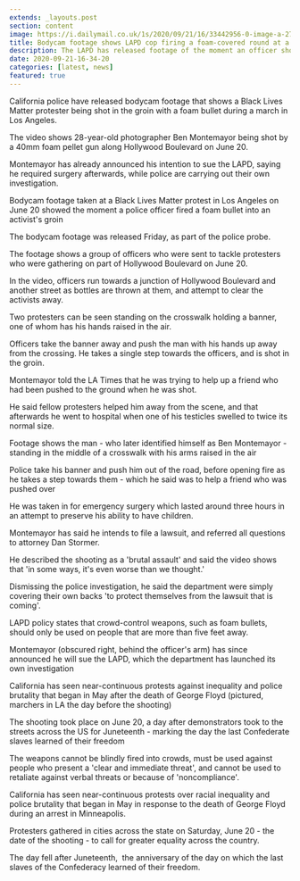 ```yaml
---
extends: _layouts.post
section: content
image: https://i.dailymail.co.uk/1s/2020/09/21/16/33442956-0-image-a-27_1600701750719.jpg 
title: Bodycam footage shows LAPD cop firing a foam-covered round at a BLM protesters groin 
description: The LAPD has released footage of the moment an officer shot protester Ben Montemayor in the crotch with a foam bullet, after the 28-year-old photographer said he would sue the force. 
date: 2020-09-21-16-34-20 
categories: [latest, news] 
featured: true 
--- 
```

California police have released bodycam footage that shows a Black Lives Matter protester being shot in the groin with a foam bullet during a march in Los Angeles. 

The video shows 28-year-old photographer Ben Montemayor being shot by a 40mm foam pellet gun along Hollywood Boulevard on June 20.

Montemayor has already announced his intention to sue the LAPD, saying he required surgery afterwards, while police are carrying out their own investigation.  

Bodycam footage taken at a Black Lives Matter protest in Los Angeles on June 20 showed the moment a police officer fired a foam bullet into an activist's groin

The bodycam footage was released Friday, as part of the police probe. 

The footage shows a group of officers who were sent to tackle protesters who were gathering on part of Hollywood Boulevard on June 20.

In the video, officers run towards a junction of Hollywood Boulevard and another street as bottles are thrown at them, and attempt to clear the activists away.

Two protesters can be seen standing on the crosswalk holding a banner, one of whom has his hands raised in the air.

Officers take the banner away and push the man with his hands up away from the crossing. He takes a single step towards the officers, and is shot in the groin.

Montemayor told the LA Times that he was trying to help up a friend who had been pushed to the ground when he was shot.

He said fellow protesters helped him away from the scene, and that afterwards he went to hospital when one of his testicles swelled to twice its normal size.

Footage shows the man - who later identified himself as Ben Montemayor - standing in the middle of a crosswalk with his arms raised in the air

Police take his banner and push him out of the road, before opening fire as he takes a step towards them - which he said was to help a friend who was pushed over

He was taken in for emergency surgery which lasted around three hours in an attempt to preserve his ability to have children.

Montemayor has said he intends to file a lawsuit, and referred all questions to attorney Dan Stormer.

He described the shooting as a 'brutal assault' and said the video shows that 'in some ways, it's even worse than we thought.'

Dismissing the police investigation, he said the department were simply covering their own backs 'to protect themselves from the lawsuit that is coming'.

LAPD policy states that crowd-control weapons, such as foam bullets, should only be used on people that are more than five feet away.

Montemayor (obscured right, behind the officer's arm) has since announced he will sue the LAPD, which the department has launched its own investigation

California has seen near-continuous protests against inequality and police brutality that began in May after the death of George Floyd (pictured, marchers in LA the day before the shooting)

The shooting took place on June 20, a day after demonstrators took to the streets across the US for Juneteenth - marking the day the last Confederate slaves learned of their freedom

The weapons cannot be blindly fired into crowds, must be used against people who present a 'clear and immediate threat', and cannot be used to retaliate against verbal threats or because of 'noncompliance'.

California has seen near-continuous protests over racial inequality and police brutality that began in May in response to the death of George Floyd during an arrest in Minneapolis.

Protesters gathered in cities across the state on Saturday, June 20 - the date of the shooting - to call for greater equality across the country.

The day fell after Juneteenth,  the anniversary of the day on which the last slaves of the Confederacy learned of their freedom. 

